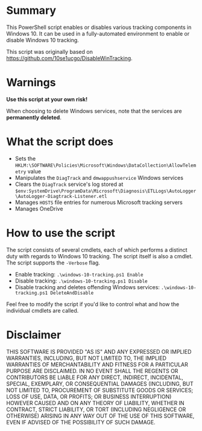 # Summary

This PowerShell script enables or disables various tracking components in Windows 10. It can be used in a fully-automated environment to enable or disable Windows 10 tracking.

This script was originally based on https://github.com/10se1ucgo/DisableWinTracking.

# Warnings

**Use this script at your own risk!**

When choosing to delete Windows services, note that the services are **permanently deleted**.

# What the script does

* Sets the `HKLM:\SOFTWARE\Policies\Microsoft\Windows\DataCollection\AllowTelemetry` value
* Manipulates the `DiagTrack` and `dmwappushservice` Windows services
* Clears the `DiagTrack` service's log stored at `$env:SystemDrive\ProgramData\Microsoft\Diagnosis\ETLLogs\AutoLogger\AutoLogger-Diagtrack-Listener.etl`
* Manages `HOSTS` file entries for numerous Microsoft tracking servers
* Manages OneDrive

# How to use the script

The script consists of several cmdlets, each of which performs a distinct duty with regards to Windows 10 tracking. The script itself is also a cmdlet. The script supports the `-Verbose` flag.

* Enable tracking: `.\windows-10-tracking.ps1 Enable`
* Disable tracking: `.\windows-10-tracking.ps1 Disable`
* Disable tracking and deletes offending Windows services: `.\windows-10-tracking.ps1 DeleteAndDisable`

Feel free to modify the script if you'd like to control what and how the individual cmdlets are called.

# Disclaimer

THIS SOFTWARE IS PROVIDED "AS IS" AND ANY EXPRESSED OR IMPLIED WARRANTIES, INCLUDING, BUT NOT LIMITED TO, THE IMPLIED WARRANTIES OF MERCHANTABILITY AND FITNESS FOR A PARTICULAR PURPOSE ARE DISCLAIMED. IN NO EVENT SHALL THE REGENTS OR CONTRIBUTORS BE LIABLE FOR ANY DIRECT, INDIRECT, INCIDENTAL, SPECIAL, EXEMPLARY, OR CONSEQUENTIAL DAMAGES (INCLUDING, BUT NOT LIMITED TO, PROCUREMENT OF SUBSTITUTE GOODS OR SERVICES; LOSS OF USE, DATA, OR PROFITS; OR BUSINESS INTERRUPTION) HOWEVER CAUSED AND ON ANY THEORY OF LIABILITY, WHETHER IN CONTRACT, STRICT LIABILITY, OR TORT (INCLUDING NEGLIGENCE OR OTHERWISE) ARISING IN ANY WAY OUT OF THE USE OF THIS SOFTWARE, EVEN IF ADVISED OF THE POSSIBILITY OF SUCH DAMAGE.